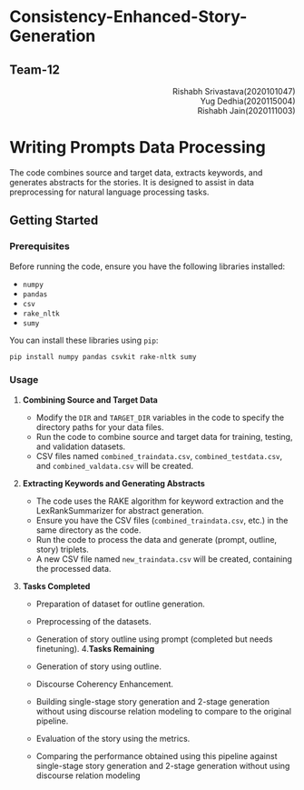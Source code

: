 # Consistency-Enhanced-Story-Generation
## Team-12 
<div dir ='rtl'>
Rishabh Srivastava(2020101047)
</div dir='ltr'>
<div dir ='rtl'>
Yug Dedhia(2020115004)
</div dir='ltr'>
<div dir ='rtl'>
Rishabh Jain(2020111003)  
</div dir='ltr'>


# Writing Prompts Data Processing

The code combines source and target data, extracts keywords, and generates abstracts for the stories. It is designed to assist in data preprocessing for natural language processing tasks.

## Getting Started

### Prerequisites

Before running the code, ensure you have the following libraries installed:

- `numpy`
- `pandas`
- `csv`
- `rake_nltk`
- `sumy`

You can install these libraries using `pip`:

```bash
pip install numpy pandas csvkit rake-nltk sumy
```

### Usage

1. **Combining Source and Target Data**

   - Modify the `DIR` and `TARGET_DIR` variables in the code to specify the directory paths for your data files.
   - Run the code to combine source and target data for training, testing, and validation datasets.
   - CSV files named `combined_traindata.csv`, `combined_testdata.csv`, and `combined_valdata.csv` will be created.

2. **Extracting Keywords and Generating Abstracts**

   - The code uses the RAKE algorithm for keyword extraction and the LexRankSummarizer for abstract generation.
   - Ensure you have the CSV files (`combined_traindata.csv`, etc.) in the same directory as the code.
   - Run the code to process the data and generate (prompt, outline, story) triplets.
   - A new CSV file named `new_traindata.csv` will be created, containing the processed data.
3. **Tasks Completed**

   - Preparation of dataset for outline generation.
   - Preprocessing of the datasets.
   - Generation of story outline using prompt (completed but needs finetuning).
4.**Tasks Remaining**

   - Generation of story using outline.
   - Discourse Coherency Enhancement.
   - Building single-stage story generation and 2-stage generation without using discourse relation modeling to compare to the original pipeline.
   - Evaluation of the story using the metrics.
   - Comparing the performance obtained using this pipeline against single-stage story generation and 2-stage generation without using discourse relation modeling


